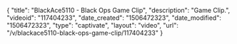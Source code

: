 {
    "title": "BlackAce5110 - Black Ops Game Clip",
    "description": "Game Clip.",
    "videoid": "117404233",
    "date_created": "1506472323",
    "date_modified": "1506472323",
    "type": "captivate",
    "layout": "video",
    "url": "\/v\/blackace5110-black-ops-game-clip\/117404233"
}